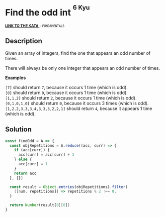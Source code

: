 <h1>Find the odd int <sup><sup>6 Kyu</sup></sup></h1>

<sup>
  <a href="https://www.codewars.com/kata/54da5a58ea159efa38000836">
    <strong>LINK TO THE KATA</strong>
  </a> - <code>FUNDAMENTALS</code>
</sup>

## Description

Given an array of integers, find the one that appears an odd number of times.

There will always be only one integer that appears an odd number of times.

**Examples**

`[7]` should return `7`, because it occurs 1 time (which is odd).<br>
`[0]` should return `0`, because it occurs 1 time (which is odd).<br>
`[1,1,2]` should return `2`, because it occurs 1 time (which is odd).<br>
`[0,1,0,1,0]` should return `0`, because it occurs 3 times (which is odd).<br>
`[1,2,2,3,3,3,4,3,3,3,2,2,1]` should return `4`, because it appears 1 time (which is odd).

## Solution

```javascript
const findOdd = A => {
  const objRepetitions = A.reduce((acc, curr) => {
    if (acc[curr]) {
      acc[curr] = acc[curr] + 1
    } else {
      acc[curr] = 1
    }
    return acc
  }, {})

  const result = Object.entries(objRepetitions).filter(
    ([num, repetitions]) => repetitions % 2 !== 0,
  )

  return Number(result[0][0])
}
```
